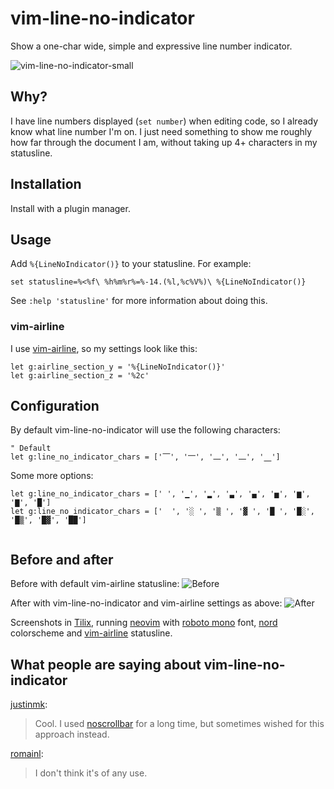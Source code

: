 # vim-line-no-indicator

Show a one-char wide, simple and expressive line number indicator.

![vim-line-no-indicator-small](https://imgur.com/36mmVdI.gif)


## Why?

I have line numbers displayed (`set number`) when editing code, so I already know what line number I'm on. I just need something to show me roughly how far through the document I am, without taking up 4+ characters in my statusline.


## Installation

Install with a plugin manager.


## Usage

Add `%{LineNoIndicator()}` to your statusline. For example:

```vim
set statusline=%<%f\ %h%m%r%=%-14.(%l,%c%V%)\ %{LineNoIndicator()}
```

See `:help 'statusline'` for more information about doing this.


### vim-airline

I use [vim-airline](https://github.com/vim-airline/vim-airline/), so my settings look like this:

```vim
let g:airline_section_y = '%{LineNoIndicator()}'
let g:airline_section_z = '%2c'
```


## Configuration

By default vim-line-no-indicator will use the following characters:

```vim
" Default
let g:line_no_indicator_chars = ['⎺', '⎻', '⎼', '⎼', '⎽']
```

Some more options:

```vim
let g:line_no_indicator_chars = [' ', '▁', '▂', '▃', '▄', '▅', '▆', '▇', '█']
let g:line_no_indicator_chars = ['  ', '░ ', '▒ ', '▓ ', '█ ', '█░', '█▒', '█▓', '██']
 
```


## Before and after

Before with default vim-airline statusline:
![Before](https://imgur.com/eGutHNT.png)

After with vim-line-no-indicator and vim-airline settings as above:
![After](https://imgur.com/ABNW2sP.png)

Screenshots in [Tilix](https://gnunn1.github.io/tilix-web/), running [neovim](https://neovim.io/) with [roboto mono](https://fonts.google.com/specimen/Roboto+Mono) font, [nord](https://github.com/arcticicestudio/nord-vim) colorscheme and [vim-airline](https://github.com/vim-airline/vim-airline) statusline.

## What people are saying about vim-line-no-indicator

[justinmk](https://github.com/justinmk):
> Cool. I used [noscrollbar](https://github.com/gcavallanti/vim-noscrollbar) for a long time, but sometimes wished for this approach instead.

[romainl](https://github.com/romainl):
> I don't think it's of any use.
